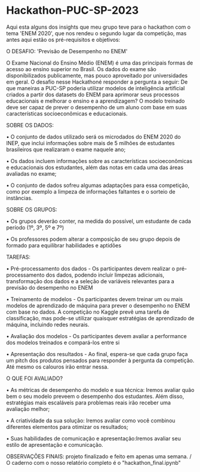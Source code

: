 # Hackathon-PUC-SP-2023


Aqui esta alguns dos insights que meu grupo teve para o hackathon com o tema 'ENEM 2020', que nos rendeu o segundo lugar da competição, mas antes aqui estão os pré-requisitos e objetivos:

O DESAFIO: 'Previsão de Desempenho no ENEM'

O Exame Nacional do Ensino Médio (ENEM) é uma das principais formas de acesso ao ensino superior no Brasil. Os dados do exame são disponibilizados publicamente, mas pouco aproveitado por universidades em geral. O desafio nesse Hackathoné responder a pergunta a seguir: De que maneiras a PUC-SP poderia utilizar modelos de inteligência artificial criados a partir dos datasets do ENEM para aprimorar seus processos educacionais e melhorar o ensino e a aprendizagem? O modelo treinado deve ser capaz de prever o desempenho de um aluno com base em suas características socioeconômicas e educacionais.

SOBRE OS DADOS:
  
  • O conjunto de dados utilizado será os microdados do ENEM 2020 do INEP, que inclui informações sobre mais de 5 milhões de estudantes brasileiros que realizaram o   exame naquele ano;

  • Os dados incluem informações sobre as características socioeconômicas e educacionais dos estudantes, além das notas em cada uma das áreas avaliadas no exame;

  • O conjunto de dados sofreu algumas adaptações para essa competição, como por exemplo a limpeza de informações faltantes e o sorteio de instâncias.

SOBRE OS GRUPOS:

  • Os grupos deverão conter, na medida do possível, um estudante de cada período (1º, 3º, 5º e 7º)

  • Os professores podem alterar a composição de seu grupo depois de formado para equilibrar habilidades e aptidões

TAREFAS: 

  • Pré-processamento dos dados - Os participantes devem realizar o pré-processamento dos dados, podendo incluir limpezas adicionais, transformação dos dados e a seleção de variáveis relevantes para a previsão do desempenho no ENEM

  • Treinamento de modelos - Os participantes devem treinar um ou mais modelos de aprendizado de máquina para prever o desempenho no ENEM com base no dados. A competição no Kaggle prevê uma tarefa de classificação, mas pode-se utilizar quaisquer estratégias de aprendizado de máquina, incluindo redes neurais.

  • Avaliação dos modelos - Os participantes devem avaliar a performance dos modelos treinados e compará-los entre si

  • Apresentação dos resultados - Ao final, espera-se que cada grupo faça um pitch dos produtos pensados para responder à pergunta da competição. Até mesmo os calouros irão entrar nessa.

O QUE FOI AVALIADO?

  • As métricas de desempenho do modelo e sua técnica: Iremos avaliar quão bem o seu modelo preveem o desempenho dos estudantes. Além disso, estratégias mais escaláveis para problemas reais irão receber uma avaliação melhor;
  
  • A criatividade da sua solução: Iremos avaliar como você combinou diferentes elementos para otimizar os resultados;

  • Suas habilidades de comunicação e apresentação:Iremos avaliar seu estilo de apresentação e comunicação.

OBSERVAÇÕES FINAIS: projeto finalizado e feito em apenas uma semana. / O caderno com o nosso relatório completo é o "hackathon_final.ipynb"
